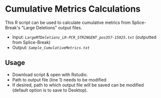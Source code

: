 # Cumulative Metrics Calculations
This R script can be used to calculate cumulative metrics from Splice-Break's "Large Deletions" output files.
* Input: *`LargeMTDeletions_LR-PCR_STRINGENT_pos357-15925.txt`* (outputted from Splice-Break)
* Output: *`Sample_CumulativeMetrics.txt`*
## Usage
* Download script & open with Rstudio.
* Path to output file (line 1) needs to be modified
* If desired, path to which output file will be saved can be modified (default option is to save to Desktop).
